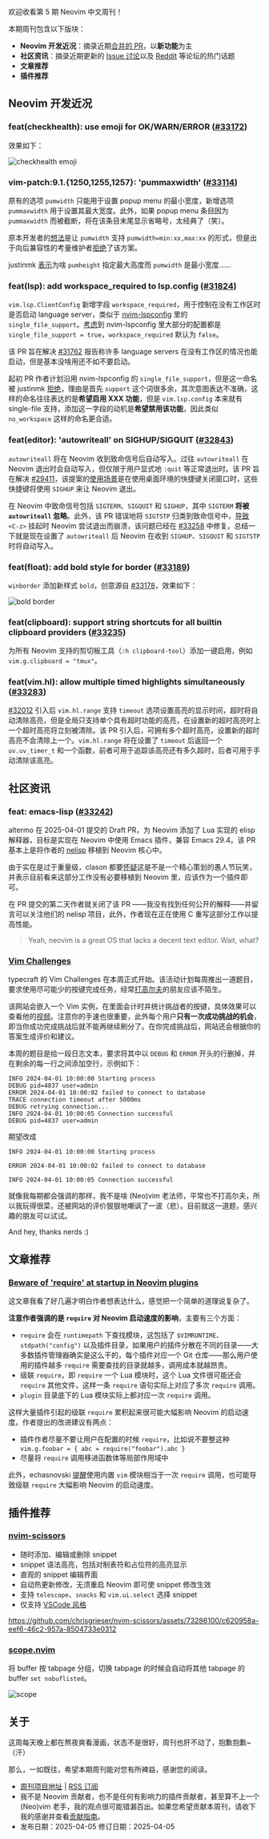 欢迎收看第 5 期 Neovim 中文周刊！

本期周刊包含以下版块：

* **Neovim 开发近况**：摘录近期[合并的 PR](https://github.com/neovim/neovim/pulls?q=is%3Apr+is%3Amerged)，以**新功能**为主
* **社区资讯**：摘录近期更新的 [Issue 讨论](https://github.com/neovim/neovim/issues?q=sort%3Aupdated-desc%20is%3Aissue%20is%3Aopen%20type%3AEnhancement)以及 [Reddit](https://www.reddit.com/r/neovim/) 等论坛的热门话题
* **文章推荐**
* **插件推荐**

## Neovim 开发近况

### feat(checkhealth): use emoji for OK/WARN/ERROR ([#33172](https://github.com/neovim/neovim/pull/33172))

效果如下：

![checkhealth emoji](https://github.com/user-attachments/assets/f20766dd-ada9-4ef4-b2a7-b01a4b055fca)

### vim-patch:9.1.{1250,1255,1257}: 'pummaxwidth' ([#33114](https://github.com/neovim/neovim/pull/33114))

原有的选项 `pumwidth` 只能用于设置 popup menu 的最小宽度，新增选项 `pummaxwidth` 用于设置其最大宽度。此外，如果 popup menu 条目因为 `pummaxwidth` 而被截断，将在该条目末尾显示省略号，太经典了（笑）。

原本开发者的[想法](https://github.com/vim/vim/pull/16943#issuecomment-2743292466)是让 `pumwidth` 支持 `pumwidth=min:xx,max:xx` 的形式，但是出于向后兼容性的考量维护者[拒绝](https://github.com/vim/vim/pull/16943#issuecomment-2745314178)了该方案。

justinmk [表示](https://github.com/vim/vim/pull/16943#issuecomment-2761027807)为啥 `pumheight` 指定最大高度而 `pumwidth` 是最小宽度……

### feat(lsp): add workspace_required to lsp.config ([#31824](https://github.com/neovim/neovim/pull/31824))

`vim.lsp.ClientConfig` 新增字段 `workspace_required`，用于控制在没有工作区时是否启动 language server，类似于 [nvim-lspconfig](https://github.com/neovim/nvim-lspconfig) 里的 `single_file_support`。[考虑](https://github.com/neovim/neovim/issues/31762#issuecomment-2567140918)到 nvim-lspconfig 里大部分的配置都是 `single_file_support = true`，`workspace_required` 默认为 `false`。

该 PR 旨在解决 [#31762](https://github.com/neovim/neovim/issues/31762) 报告称许多 language servers 在没有工作区的情况也能启动，但是基本没啥用还不如不要启动。

起初 PR 作者计划沿用 nvim-lspconfig 的 `single_file_support`，但是这一命名被 justinmk [拒绝](https://github.com/neovim/neovim/pull/31824#pullrequestreview-2526936233)，理由是首先 `support` 这个词很多余，其次意图表达不准确，这样的命名往往表达的是**希望启用 XXX 功能**，但是 `vim.lsp.config` 本来就有 single-file 支持，添加这一字段的动机是**希望禁用该功能**，因此类似 `no_workspace` 这样的命名更合适。

### feat(editor): 'autowriteall' on SIGHUP/SIGQUIT ([#32843](https://github.com/neovim/neovim/pull/32843))

`autowriteall` 将在 Neovim 收到致命信号后自动写入。过往 `autowriteall` 在 Neovim 退出时会自动写入，但仅限于用户显式地 `:quit` 等正常退出时。该 PR 旨在解决 [#29411](https://github.com/neovim/neovim/issues/29411)，该提案的[使用场景](https://github.com/neovim/neovim/issues/29411#issuecomment-2178311194)是在使用桌面环境的快捷键关闭窗口时，这些快捷键将使用 `SIGHUP` 来让 Neovim 退出。

在 Neovim 中致命信号包括 `SIGTERM`、`SIGQUIT` 和 `SIGHUP`，其中 `SIGTERM` **将被 `autowriteall` 忽略**。此外，该 PR 错误地将 `SIGTSTP` 归类到致命信号中，[导致](https://github.com/neovim/neovim/issues/33254) `<C-z>` 挂起时 Neovim 尝试退出而崩溃，该问题已经在 [#33258](https://github.com/neovim/neovim/pull/33258) 中修复。总结一下就是现在设置了 `autowriteall` 后 Neovim 在收到 `SIGHUP`、`SIGQUIT` 和 `SIGTSTP` 时将自动写入。

### feat(float): add bold style for border ([#33189](https://github.com/neovim/neovim/pull/33189))

`winborder` 添加新样式 `bold`，创意源自 [#33178](https://github.com/neovim/neovim/issues/33178)，效果如下：

![bold border](https://github.com/user-attachments/assets/d1059326-0068-406c-8806-f1052d9060ca)

### feat(clipboard): support string shortcuts for all builtin clipboard providers ([#33235](https://github.com/neovim/neovim/pull/33235))

为所有 Neovim 支持的剪切板工具（`:h clipboard-tool`）添加一键启用，例如 `vim.g.clipboard = "tmux"`。

### feat(vim.hl): allow multiple timed highlights simultaneously ([#33283](https://github.com/neovim/neovim/pull/33283))

[#32012](https://github.com/neovim/neovim/pull/32012) 引入后 `vim.hl.range` 支持 `timeout` 选项设置高亮的显示时间，超时将自动清除高亮，但是全局只支持单个具有超时功能的高亮，在设置新的超时高亮时上一个超时高亮将立刻被清除。该 PR 引入后，可拥有多个超时高亮，设置新的超时高亮不会清除上一个。`vim.hl.range` 将在设置了 `timeout` 后返回一个 `uv.uv_timer_t` 和一个函数，前者可用于追踪该高亮还有多久超时，后者可用于手动清除该高亮。

## 社区资讯

### feat: emacs-lisp ([#33242](https://github.com/neovim/neovim/pull/33242))

altermo 在 2025-04-01 提交的 Draft PR，为 Neovim 添加了 Lua 实现的 elisp 解释器，目标是实现在 Neovim 中使用 Emacs 插件，兼容 Emacs 29.4。该 PR 基本上是将作者的 [nelisp](https://github.com/altermo/nelisp/tree/lua) 移植到 Neovim 核心中。

由于实在是过于重量级，clason 都要[怀疑](https://github.com/neovim/neovim/pull/33242#issuecomment-2769273563)这是不是一个精心策划的愚人节玩笑，并表示目前看来这部分工作没有必要移植到 Neovim 里，应该作为一个插件即可。

在 PR 提交的第二天作者就关闭了该 PR ——我没有找到任何公开的解释——并留言可以关注他们的 nelisp 项目，此外，作者现在正在使用 C 重写这部分工作以提高性能。

> Yeah, neovim is a great OS that lacks a decent text editor. Wait, what?

### [Vim Challenges](https://typecraft.dev/vim/challenges)

typecraft 的 Vim Challenges 在本周正式开始。该活动计划每周推出一道题目，要求使用尽可能少的按键完成任务，经常[打高尔夫](https://www.vimgolf.com/)的朋友应该不陌生。

该网站会嵌入一个 Vim 实例，在里面会计时并统计挑战者的按键，具体效果可以查看他的[视频](https://www.youtube.com/watch?v=EI1I3Y2MaHk)。注意你的手速也很重要，此外每个用户**只有一次成功挑战的机会**，即当你成功完成挑战后就不能再继续刷分了。在你完成挑战后，网站还会根据你的答案生成评价和建议。

本周的题目是给一段日志文本，要求将其中以 `DEBUG` 和 `ERROR` 开头的行删掉，并在剩余的每一行之间添加空行，示例如下：

```log
INFO 2024-04-01 10:00:00 Starting process
DEBUG pid=4837 user=admin
ERROR 2024-04-01 10:00:02 failed to connect to database
TRACE connection timeout after 5000ms
DEBUG retrying connection...
INFO 2024-04-01 10:00:05 Connection successful
DEBUG pid=4837 user=admin
```

期望改成

```log
INFO 2024-04-01 10:00:00 Starting process

ERROR 2024-04-01 10:00:02 failed to connect to database

INFO 2024-04-01 10:00:05 Connection successful
```

就像我每期都会强调的那样，我不是啥 (Neo)vim 老法师，平常也不打高尔夫，所以我玩得很菜，还被网站的评价狠狠地嘲讽了一波（悲）。目前就这一道题，感兴趣的朋友可以试试。

And hey, thanks nerds :)

## 文章推荐

### [Beware of 'require' at startup in Neovim plugins](https://hiphish.github.io/blog/2025/03/24/beware-of-implicit-require-in-neovim-plugins/)

这文章我看了好几遍才明白作者想表达什么，感觉把一个简单的道理说复杂了。

**注意作者强调的是 `require` 对 Neovim 启动速度的影响**，主要有三个方面：

* `require` 会在 `runtimepath` 下查找模块，这包括了 `$VIMRUNTIME`、`stdpath("config")` 以及插件目录，如果用户的插件分散在不同的目录——大多数插件管理器确实是这么干的，每个插件对应一个 Git 仓库——那么用户使用的插件越多 `require` 需要查找的目录就越多，调用成本就越昂贵。
* 级联 `require`，即 `require` 一个 Lua 模块时，这个 Lua 文件很可能还会 `require` 其他文件，这样一条 `require` 语句实际上对应了多次 `require` 调用。
* `plugin` 目录底下的 Lua 模块实际上都对应一次 `require` 调用。

这样大量插件引起的级联 `require` 累积起来很可能大幅影响 Neovim 的启动速度。作者提出的改进建议有两点：

* 插件作者尽量不要让用户在配置的时候 `require`，比如说不要整这种 `vim.g.foobar = { abc = require("foobar").abc }`
* 尽量将 `require` 调用移进函数体等局部作用域中

此外，echasnovski [提醒](https://www.reddit.com/r/neovim/comments/1jjep9e/comment/mjmom6d/)使用内置 `vim` 模块相当于一次 `require` 调用，也可能导致级联 `require` 大幅影响 Neovim 的启动速度。

## 插件推荐

### [nvim-scissors](https://github.com/chrisgrieser/nvim-scissors)

* 随时添加、编辑或删除 snippet
* snippet 语法高亮，包括对制表符和占位符的高亮显示
* 直观的 snippet 编辑界面
* 自动热更新修改，无须重启 Neovim 即可使 snippet 修改生效
* 支持 `telescope`、`snacks` 和 `vim.ui.select` 选择 snippet
* 仅支持 [VSCode 风格](https://code.visualstudio.com/docs/editor/userdefinedsnippets#_create-your-own-snippets)

https://github.com/chrisgrieser/nvim-scissors/assets/73286100/c620958a-eef6-46c2-957a-8504733e0312

### [scope.nvim](https://github.com/tiagovla/scope.nvim)

将 buffer 按 tabpage 分组，切换 tabpage 的时候会自动将其他 tabpage 的 buffer `set nobuflisted`。

![scope](https://user-images.githubusercontent.com/30515389/156297097-08208d0f-9715-4fc4-8aa0-f5980c21173d.gif)

## 关于

这周每天晚上都在熬夜爽看漫画，状态不是很好，周刊也肝不动了，抱歉抱歉~（汗）

那么，一如既往，希望本期周刊能对您有所裨益，感谢您的阅读。

* [周刊项目地址](https://github.com/v1nh1shungry/nvim-weekly-cn) | [RSS 订阅](https://github.com/v1nh1shungry/nvim-weekly-cn/releases.atom)
* 我不是 Neovim 贡献者，也不是任何有影响力的插件贡献者，甚至算不上一个 (Neo)vim 老手，我的观点很可能错漏百出。如果您希望贡献本周刊，请收下我的感谢并查看[贡献指南](https://github.com/v1nh1shungry/nvim-weekly-cn/blob/main/README.md#贡献指南)。
* 发布日期：2025-04-05
  修订日期：2025-04-05
